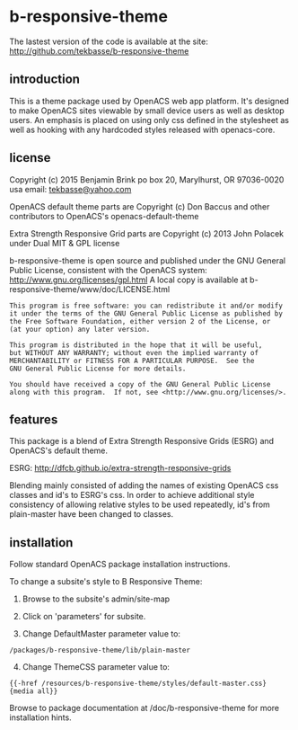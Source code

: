 b-responsive-theme
====================

The lastest version of the code is available at the site:
 http://github.com/tekbasse/b-responsive-theme

introduction
------------

This is a theme package used by OpenACS web app platform.
It's designed to make OpenACS sites viewable by small device users as well as desktop users.
An emphasis is placed on using only css defined in the stylesheet as
well as hooking with any hardcoded styles released with openacs-core.

license
-------
Copyright (c) 2015 Benjamin Brink
po box 20, Marylhurst, OR 97036-0020 usa
email: tekbasse@yahoo.com

OpenACS default theme parts are 
Copyright (c) Don Baccus and other contributors to OpenACS's openacs-default-theme

Extra Strength Responsive Grid parts are 
Copyright (c) 2013 John Polacek under Dual MIT & GPL license

b-responsive-theme is open source and published under the GNU General Public License, 
consistent with the OpenACS system: http://www.gnu.org/licenses/gpl.html
A local copy is available at b-responsive-theme/www/doc/LICENSE.html

    This program is free software: you can redistribute it and/or modify
    it under the terms of the GNU General Public License as published by
    the Free Software Foundation, either version 2 of the License, or
    (at your option) any later version.

    This program is distributed in the hope that it will be useful,
    but WITHOUT ANY WARRANTY; without even the implied warranty of
    MERCHANTABILITY or FITNESS FOR A PARTICULAR PURPOSE.  See the
    GNU General Public License for more details.

    You should have received a copy of the GNU General Public License
    along with this program.  If not, see <http://www.gnu.org/licenses/>.

features
--------

This package is a blend of Extra Strength Responsive Grids 
(ESRG) and OpenACS's default theme.

ESRG: http://dfcb.github.io/extra-strength-responsive-grids

Blending mainly consisted of adding the names of existing OpenACS css classes and id's to ESRG's css.
In order to achieve additional style consistency of allowing relative styles to be used repeatedly, 
id's from plain-master have been changed to classes.


installation
------------
Follow standard OpenACS package installation instructions.

To change a subsite's style to B Responsive Theme:

 1. Browse to the subsite's admin/site-map

 2. Click on 'parameters' for subsite.

 3. Change DefaultMaster parameter value to:
```
/packages/b-responsive-theme/lib/plain-master
```
 4. Change ThemeCSS parameter value to:

```
{{-href /resources/b-responsive-theme/styles/default-master.css} {media all}}
```
Browse to package documentation at /doc/b-responsive-theme for more installation hints.



